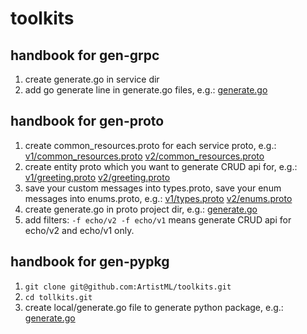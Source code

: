 # toolkits

## handbook for gen-grpc
1. create generate.go in service dir
2. add go generate line in generate.go files, e.g.: [generate.go](./test/echo/generate.go)

## handbook for gen-proto
1. create common_resources.proto for each service proto, e.g.: [v1/common_resources.proto](./test/proto/echo/v1/common_resources.proto) [v2/common_resources.proto](./test/proto/echo/v2/common_resources.proto)
2. create entity proto which you want to generate CRUD api for, e.g.: [v1/greeting.proto](./test/proto/echo/v1/greeting.proto) [v2/greeting.proto](./test/proto/echo/v2/greeting.proto)
3. save your custom messages into types.proto, save your enum messages into enums.proto, e.g.: [v1/types.proto](./test/proto/echo/v1/types.proto) [v2/enums.proto](./test/proto/echo/v2/enums.proto)
4. create generate.go in proto project dir, e.g.: [generate.go](./test/proto/generate.go)
5. add filters: `-f echo/v2 -f echo/v1` means generate CRUD api for echo/v2 and echo/v1 only.

## handbook for gen-pypkg
1. `git clone git@github.com:ArtistML/toolkits.git`
2. `cd tollkits.git`
3. create local/generate.go file to generate python package, e.g.: [generate.go](./test/pypkg/generate.go)
